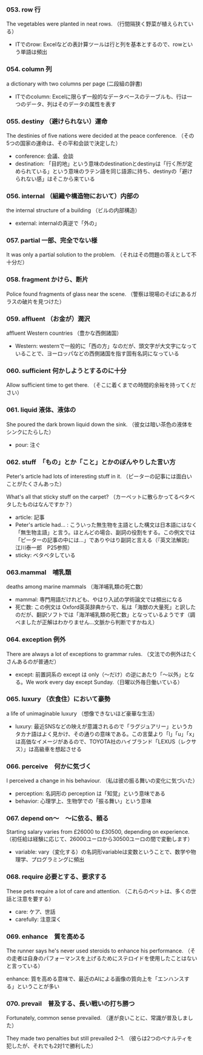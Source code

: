 ### 053. row 行
The vegetables were planted in neat rows.
（行間隔狭く野菜が植えられている）

- ITでのrow: Excelなどの表計算ツールは行と列を基本とするので、rowという単語は頻出

### 054. column 列
a dictionary with two columns per page
(二段組の辞書)

- ITでのcolumn: Excelに限らず一般的なデータベースのテーブルも、行は一つのデータ、列はそのデータの属性を表す

### 055. destiny （避けられない）運命
The destinies of five nations were decided at the peace conference.
（その5つの国家の運命は、その平和会談で決定した）

- conference: 会議、会談
- destination: 「目的地」という意味のdestinationとdestinyは「行く所が定められている」という意味のラテン語を同じ語源に持ち、destinyの「避けられない感」はそこから来ている

### 056. internal （組織や構造物において）内部の
the internal structure of a building
（ビルの内部構造）

- external: internalの真逆で「外の」

### 057. partial 一部、完全でない様
It was only a partial solution to the problem.
（それはその問題の答えとして不十分だ）

### 058. fragment かけら、断片
Police found fragments of glass near the scene.
（警察は現場のそばにあるガラスの破片を見つけた）

### 059. affluent （お金が）潤沢
affluent Western countries
（豊かな西側諸国）

- Western: westernで一般的に「西の方」なのだが、頭文字が大文字になっていることで、ヨーロッパなどの西側諸国を指す固有名詞になっている

### 060. sufficient 何かしようとするのに十分
Allow sufficient time to get there.
（そこに着くまでの時間的余裕を持ってください）

### 061. liquid 液体、液体の
She poured the dark brown liquid down the sink.
（彼女は暗い茶色の液体をシンクにたらした）

- pour: 注ぐ

### 062. stuff　「もの」とか「こと」とかのぼんやりした言い方
Peter's article had lots of interesting stuff in it.
（ピーターの記事には面白いことがたくさんあった）

What's all that sticky stuff on the carpet?
（カーペットに散らかってるベタベタしたものはなんですか？）

- article: 記事
- Peter's article had... : こういった無生物を主語とした構文は日本語にはなく「無生物主語」と言う。ほとんどの場合、副詞の役割をする。この例文では「ピーターの記事の中には...」でありやはり副詞と言える（『英文法解説』　江川泰一郎　P25参照）
- sticky: ベタベタしている

### 063.mammal　哺乳類
deaths among marine mammals
（海洋哺乳類の死亡数）

- mammal: 専門用語だけれども、やはり入試の学術論文では頻出になる
- 死亡数: この例文は Oxford英英辞典からで、私は「海獣の大量死」と訳したのだが、翻訳ソフトでは「海洋哺乳類の死亡数」となっているようです（調べましたが正解はわかりません...文脈から判断ですかねえ）

### 064. exception 例外
There are always a lot of exceptions to grammar rules.
（文法での例外はたくさんあるのが普通だ）

- except: 前置詞系の except は only（〜だけ）の逆にあたり「〜以外」となる。We work every day except Sunday.（日曜以外毎日働いている）

### 065. luxury （衣食住）において豪勢
a life of unimaginable luxury
（想像できないほど豪華な生活）

- luxury: 最近SNSなどの映えが意識されるので「ラグジュアリー」というカタカナ語はよく見かけ、その通りの意味である。この言葉より「l」「u」「x」は高価なイメージがあるので、TOYOTA社のハイブランド「LEXUS（レクサス）」は高級車を想起させる

### 066. perceive　何かに気づく
I perceived a change in his behaviour.
（私は彼の振る舞いの変化に気づいた）

- perception: 名詞形の perception は「知覚」という意味である
- behavior: 心理学上、生物学での「振る舞い」という意味

### 067. depend on〜　〜に依る、頼る　
Starting salary varies from £26000 to £30500, depending on experience.
（初任給は経験に応じて、26000ユーロから30500ユーロの間で変動します）

- variable: vary（変化する）の名詞形variableは変数ということで、数学や物理学、プログラミングに頻出

### 068. require 必要とする、要求する
These pets require a lot of care and attention.
（これらのペットは、多くの世話と注意を要する）

- care: ケア、世話
- carefully: 注意深く

### 069. enhance　質を高める
The runner says he's never used steroids to enhance his performance.
（その走者は自身のパフォーマンスを上げるためにステロイドを使用したことはないと言っている）

enhance: 質を高める意味で、最近のAIによる画像の質向上を「エンハンスする」ということが多い

### 070. prevail　普及する、長い戦いの打ち勝つ
Fortunately, common sense prevailed.
（運が良いことに、常識が普及しました）

They made two penalties but still prevailed 2–1.
（彼らは2つのペナルティを犯したが、それでも2対1で勝利した）
